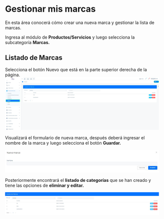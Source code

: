 # Gestionar mis marcas

En esta área conocerá cómo crear una nueva marca y gestionar la lista de marcas.

Ingresa al módulo de **Productos/Servicios** y luego selecciona la subcategoría **Marcas.**

## Listado de Marcas

Selecciona el botón Nuevo que está en la parte superior derecha de la página.
![Alt text](img/Gestionar-mis-marcas_01.png)

Visualizará el formulario de nueva marca, después deberá ingresar el nombre de la  marca y luego selecciona el botón **Guardar.**

![Alt text](img/Gestionar-mis-marcas_02.png)

Posteriormente encontrará el **listado de categorías** que se han creado y tiene las opciones de **eliminar y editar.**

![Alt text](img/Gestionar-mis-marcas_03.png)